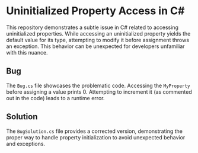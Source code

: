 # Uninitialized Property Access in C#

This repository demonstrates a subtle issue in C# related to accessing uninitialized properties. While accessing an uninitialized property yields the default value for its type, attempting to modify it before assignment throws an exception. This behavior can be unexpected for developers unfamiliar with this nuance.

## Bug

The `Bug.cs` file showcases the problematic code.  Accessing the `MyProperty` before assigning a value prints 0. Attempting to increment it (as commented out in the code) leads to a runtime error. 

## Solution

The `BugSolution.cs` file provides a corrected version, demonstrating the proper way to handle property initialization to avoid unexpected behavior and exceptions.